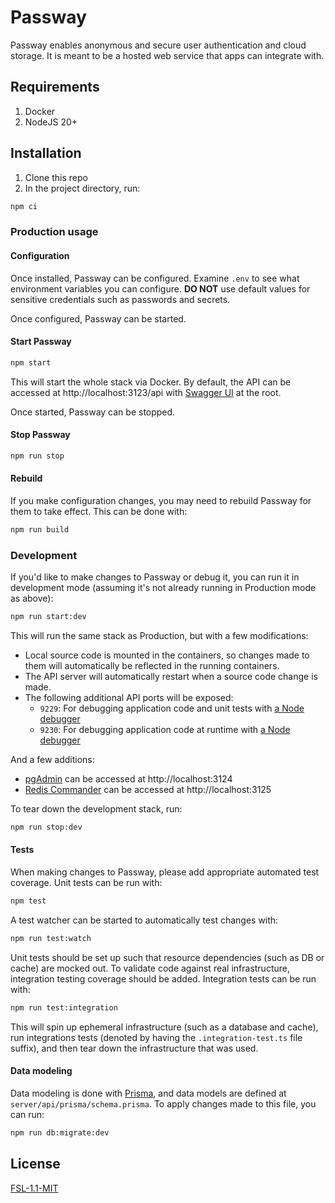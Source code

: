 # Passway

Passway enables anonymous and secure user authentication and cloud storage. It is meant to be a hosted web service that apps can integrate with.

## Requirements

1. Docker
2. NodeJS 20+

## Installation

1. Clone this repo
2. In the project directory, run:

```sh
npm ci
```

### Production usage

#### Configuration

Once installed, Passway can be configured. Examine `.env` to see what environment variables you can configure. **DO NOT** use default values for sensitive credentials such as passwords and secrets.

Once configured, Passway can be started.

#### Start Passway

```sh
npm start
```

This will start the whole stack via Docker. By default, the API can be accessed at http://localhost:3123/api with [Swagger UI](https://swagger.io/tools/swagger-ui/) at the root.

Once started, Passway can be stopped.

#### Stop Passway

```sh
npm run stop
```

#### Rebuild

If you make configuration changes, you may need to rebuild Passway for them to take effect. This can be done with:

```sh
npm run build
```

### Development

If you'd like to make changes to Passway or debug it, you can run it in development mode (assuming it's not already running in Production mode as above):

```sh
npm run start:dev
```

This will run the same stack as Production, but with a few modifications:

- Local source code is mounted in the containers, so changes made to them will automatically be reflected in the running containers.
- The API server will automatically restart when a source code change is made.
- The following additional API ports will be exposed:
  - `9229`: For debugging application code and unit tests with [a Node debugger](https://nodejs.org/en/learn/getting-started/debugging)
  - `9230`: For debugging application code at runtime with [a Node debugger](https://nodejs.org/en/learn/getting-started/debugging)

And a few additions:

- [pgAdmin](https://www.pgadmin.org/) can be accessed at http://localhost:3124
- [Redis Commander](https://joeferner.github.io/redis-commander/) can be accessed at http://localhost:3125

To tear down the development stack, run:

```sh
npm run stop:dev
```

#### Tests

When making changes to Passway, please add appropriate automated test coverage. Unit tests can be run with:

```sh
npm test
```

A test watcher can be started to automatically test changes with:

```sh
npm run test:watch
```

Unit tests should be set up such that resource dependencies (such as DB or cache) are mocked out. To validate code against real infrastructure, integration testing coverage should be added. Integration tests can be run with:

```sh
npm run test:integration
```

This will spin up ephemeral infrastructure (such as a database and cache), run integrations tests (denoted by having the `.integration-test.ts` file suffix), and then tear down the infrastructure that was used.

#### Data modeling

Data modeling is done with [Prisma](https://www.prisma.io/), and data models are defined at `server/api/prisma/schema.prisma`. To apply changes made to this file, you can run:

```sh
npm run db:migrate:dev
```

## License

[FSL-1.1-MIT](https://fsl.software/FSL-1.1-MIT.template.md)

